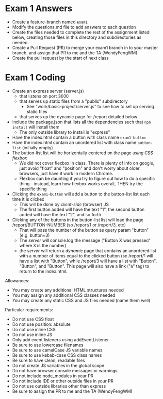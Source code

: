 # Exam 1 Answers

* Create a feature-branch named `exam1`
* Modify the questions.md file to add answers to each question
* Create the files needed to complete the rest of the assignment listed below, creating those files in this directory and subdirectories as needed.
* Create a Pull Request (PR) to merge your exam1 branch in to your master branch, and assign that PR to me and the TA (WendyFengWM)
* Create the pull request by the start of next class

# Exam 1 Coding

* Create an express server (server.js)
    * that listens on port 3000
    * that serves up static files from a "public" subdirectory
        * See "work/basic-project/server.js" to see how to set up serving static files
    * that serves up the dynamic page for /report detailed below
* Include the package.json that lists all the dependencies such that `npm install` will install them
    * The only outside library to install is "express"
* Have the index.html contain a button with class name `exam1-button`
* Have the index.html contain an unordered list with class name `button-list` (initially empty)
* The button-list list will be horizontally centered on the page _using CSS flexbox_
    * We did not cover flexbox in class.  There is plenty of info on google, just avoid "float" and "position" and don't worry about older browsers, just have it work in modern Chrome.
    * Flexbox can be daunting if you try to figure out how to do a specific thing - instead, learn how flexbox works overall, THEN try the specific thing
* Clicking the `exam1-button` will add a button to the button-list list each time it is clicked
    * This will be done by _client-side_ (browser) JS
    * The first button added will have the text "1", the second button added will have the text "2", and so forth
* Clicking any of the buttons in the button-list list will load the page /report/BUTTON-NUMBER (so /report/1 or /report/3, etc)
    * That will pass the number of the button as query param "button" (e.g. button=3)
    * The _server_ will console.log the message ("Button X was pressed" where X is the number)
    * the _server_ will return a _dynamic_ page that contains an unordered list with a number of items equal to the clicked button (so /report/1 will have a list with "Button", while /report/3 will have a list with "Button", "Button", and "Button".  This page will also have a link ("a" tag) to return to the index.html.
 
Allowances:
* You may create any additional HTML structures needed
* You may assign any additional CSS classes needed
* You may create any static CSS and JS files needed (name them well)

Particular requirements:
* Do not use CSS float
* Do not use position: absolute
* Do not use inline CSS
* Do not use inline JS
* Only add event listeners using addEventListener
* Be sure to use lowercase filenames
* Be sure to use camelCase JS variable names
* Be sure to use kebab-case CSS class names
* Be sure to have clean, readable files
* Do not create JS variables in the global scope
* Do not have browser console messages or warnings
* Do not include node_modules in your PR
* Do not include IDE or other outside files in your PR
* Do not use outside libraries other than express
* Be sure to assign the PR to me and the TA (WendyFengWM)

